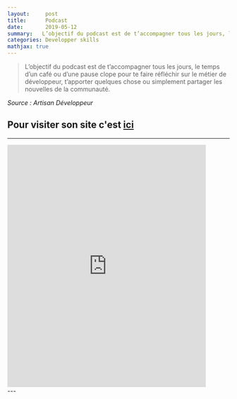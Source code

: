 ```yaml
---
layout:     post
title:      Podcast
date:       2019-05-12
summary:   L’objectif du podcast est de t’accompagner tous les jours, le temps d’un café ou d’une pause clope pour te faire réfléchir.
categories: Developper skills
mathjax: true
---
```



>L’objectif du podcast est de t’accompagner tous les jours, le temps d’un café ou d’une pause clope pour te faire réfléchir sur le métier de développeur, t’apporter quelques chose ou simplement partager les nouvelles de la communauté.

<cite title="author">Source : Artisan Développeur</cite>

## Pour visiter son site c'est [ici](http://artisandeveloppeur.fr/)

---
<div class="center">
<iframe height="550px" width="450px" frameborder="0" src="https://widget.ausha.co/index.html?showId=BxW2S9Mex0Vb&playlist=true&color=%2372238e&display=horizontal&v=2&mode=latest&height=400px"></iframe>
</div>
---